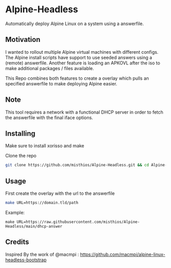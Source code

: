# Alpine-Headless
Automatically deploy Alpine Linux on a system using a answerfile.

## Motivation
I wanted to rollout multiple Alpine virtual machines with different configs.
The Alpine install scripts have support to use seeded answers using a (remote) answerfile.
Another feature is loading an APKOVL after the iso to make additional packages / files available.

This Repo combines both features to create a overlay which pulls an specified answerfile to make deploying Alpine easier.

## Note
This tool requires a network with a functional DHCP server in order to fetch the answerfile with the final iface options. 

## Installing
Make sure to install xorisso and make

Clone the repo
```bash
git clone https://github.com/misthios/Alpine-Headless.git && cd Alpine-Headless 
```
## Usage
First create the overlay with the url to the answerfile
```bash
make URL=https://domain.tld/path 
```

Example:
```
make URL=https://raw.githubusercontent.com/misthios/Alpine-Headless/main/dhcp-answer
```

## Credits
Inspired By the work of @macmpi : https://github.com/macmpi/alpine-linux-headless-bootstrap

